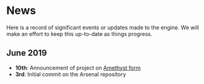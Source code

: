 # News

Here is a record of significant events or updates made to the engine. We will make an effort to keep this up-to-date as things progress.

## June 2019

- **10th**: Announcement of project on [Amethyst form](https://community.amethyst.rs/t/arsenal-the-vision-for-a-full-amethyst-blender-integration/911)
- **3rd**: Initial commit on the Arsenal repository
